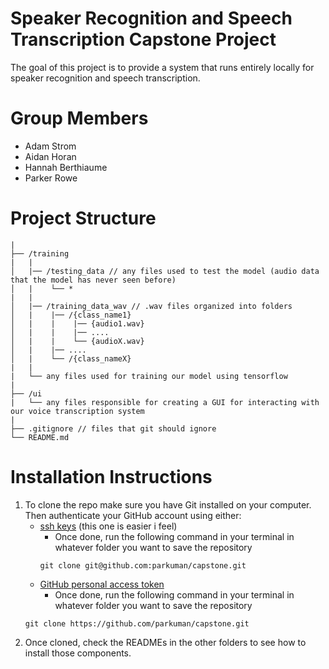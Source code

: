 # Speaker Recognition and Speech Transcription Capstone Project
The goal of this project is to provide a system that runs entirely locally for speaker recognition and speech transcription. 

# Group Members
* Adam Strom
* Aidan Horan
* Hannah Berthiaume
* Parker Rowe

# Project Structure
```
|
├── /training 
|   |
│   |── /testing_data // any files used to test the model (audio data that the model has never seen before)
│   |    └── *
|   |
│   |── /training_data_wav // .wav files organized into folders 
│   |    |── /{class_name1}
│   |    |    |── {audio1.wav}
│   |    |    |── ....
│   |    |    └── {audioX.wav}
│   |    |── ....
│   |    └── /{class_nameX}
|   |
|   └── any files used for training our model using tensorflow
|
├── /ui
|   └── any files responsible for creating a GUI for interacting with our voice transcription system
|
├── .gitignore // files that git should ignore
└── README.md

```

# Installation Instructions
1. To clone the repo make sure you have Git installed on your computer. Then authenticate your GitHub account using either:
   * [ssh keys](https://docs.github.com/en/authentication/connecting-to-github-with-ssh/adding-a-new-ssh-key-to-your-github-account) (this one is easier i feel)
     * Once done, run the following command in your terminal in whatever folder you want to save the repository
     ```
     git clone git@github.com:parkuman/capstone.git
     ```
   * [GitHub personal access token](https://docs.github.com/en/authentication/keeping-your-account-and-data-secure/creating-a-personal-access-token)
     * Once done, run the following command in your terminal in whatever folder you want to save the repository
    ```
    git clone https://github.com/parkuman/capstone.git
    ```
2. Once cloned, check the READMEs in the other folders to see how to install those components.
